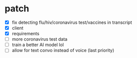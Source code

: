 # patch

* [x] fix detecting flu/hiv/coronavirus test/vaccines in transcript
* [x] client
* [x] requirements
* [ ] more coronavirus test data
* [ ] train a better AI model lol
* [ ] allow for text convo instead of voice (last priority)
